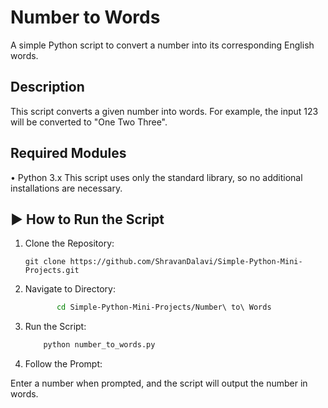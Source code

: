 # Number to Words
A simple Python script to convert a number into its corresponding English words.

## Description
This script converts a given number into words. For example, the input 123 will be converted to "One Two Three".

## Required Modules
• Python 3.x
This script uses only the standard library, so no additional installations are necessary.

## ▶️ How to Run the Script
1. Clone the Repository:
   ```
   git clone https://github.com/ShravanDalavi/Simple-Python-Mini-Projects.git
   ```
2. Navigate to Directory:
   ```bash 
          cd Simple-Python-Mini-Projects/Number\ to\ Words
   ```
3. Run the Script:
   ```bash 
       python number_to_words.py
   ```

4. Follow the Prompt:

Enter a number when prompted, and the script will output the number in words.
